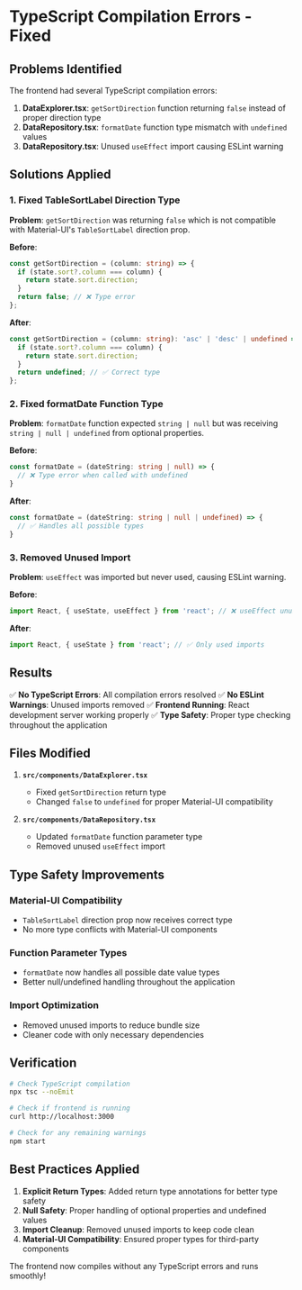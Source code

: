 # TypeScript Compilation Errors - Fixed

## Problems Identified

The frontend had several TypeScript compilation errors:

1. **DataExplorer.tsx**: `getSortDirection` function returning `false` instead of proper direction type
2. **DataRepository.tsx**: `formatDate` function type mismatch with `undefined` values
3. **DataRepository.tsx**: Unused `useEffect` import causing ESLint warning

## Solutions Applied

### 1. **Fixed TableSortLabel Direction Type**

**Problem**: `getSortDirection` was returning `false` which is not compatible with Material-UI's `TableSortLabel` direction prop.

**Before**:
```typescript
const getSortDirection = (column: string) => {
  if (state.sort?.column === column) {
    return state.sort.direction;
  }
  return false; // ❌ Type error
};
```

**After**:
```typescript
const getSortDirection = (column: string): 'asc' | 'desc' | undefined => {
  if (state.sort?.column === column) {
    return state.sort.direction;
  }
  return undefined; // ✅ Correct type
};
```

### 2. **Fixed formatDate Function Type**

**Problem**: `formatDate` function expected `string | null` but was receiving `string | null | undefined` from optional properties.

**Before**:
```typescript
const formatDate = (dateString: string | null) => {
  // ❌ Type error when called with undefined
}
```

**After**:
```typescript
const formatDate = (dateString: string | null | undefined) => {
  // ✅ Handles all possible types
}
```

### 3. **Removed Unused Import**

**Problem**: `useEffect` was imported but never used, causing ESLint warning.

**Before**:
```typescript
import React, { useState, useEffect } from 'react'; // ❌ useEffect unused
```

**After**:
```typescript
import React, { useState } from 'react'; // ✅ Only used imports
```

## Results

✅ **No TypeScript Errors**: All compilation errors resolved
✅ **No ESLint Warnings**: Unused imports removed
✅ **Frontend Running**: React development server working properly
✅ **Type Safety**: Proper type checking throughout the application

## Files Modified

1. **`src/components/DataExplorer.tsx`**
   - Fixed `getSortDirection` return type
   - Changed `false` to `undefined` for proper Material-UI compatibility

2. **`src/components/DataRepository.tsx`**
   - Updated `formatDate` function parameter type
   - Removed unused `useEffect` import

## Type Safety Improvements

### Material-UI Compatibility
- `TableSortLabel` direction prop now receives correct type
- No more type conflicts with Material-UI components

### Function Parameter Types
- `formatDate` now handles all possible date value types
- Better null/undefined handling throughout the application

### Import Optimization
- Removed unused imports to reduce bundle size
- Cleaner code with only necessary dependencies

## Verification

```bash
# Check TypeScript compilation
npx tsc --noEmit

# Check if frontend is running
curl http://localhost:3000

# Check for any remaining warnings
npm start
```

## Best Practices Applied

1. **Explicit Return Types**: Added return type annotations for better type safety
2. **Null Safety**: Proper handling of optional properties and undefined values
3. **Import Cleanup**: Removed unused imports to keep code clean
4. **Material-UI Compatibility**: Ensured proper types for third-party components

The frontend now compiles without any TypeScript errors and runs smoothly!

